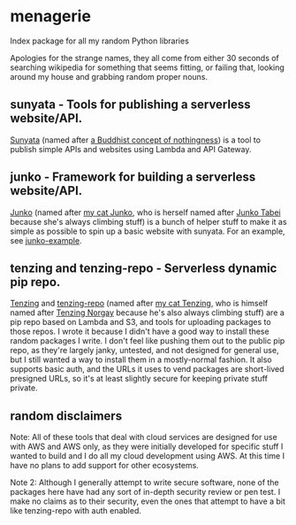 # menagerie
Index package for all my random Python libraries

Apologies for the strange names, they all come from either 30 seconds of searching wikipedia for something that seems fitting, or failing that, looking around my house and grabbing random proper nouns.

## sunyata - Tools for publishing a serverless website/API.

[Sunyata](https://github.com/stevenorum/sunyata) (named after [a Buddhist concept of nothingness](https://en.wikipedia.org/wiki/Śūnyatā)) is a tool to publish simple APIs and websites using Lambda and API Gateway.

## junko - Framework for building a serverless website/API.

[Junko](https://github.com/stevenorum/junko) (named after [my cat Junko](https://github.com/stevenorum/menagerie/raw/master/files/junko.png), who is herself named after [Junko Tabei](https://en.wikipedia.org/wiki/Junko_Tabei) because she's always climbing stuff) is a bunch of helper stuff to make it as simple as possible to spin up a basic website with sunyata.  For an example, see [junko-example](https://github.com/stevenorum/junko-example).

## tenzing and tenzing-repo - Serverless dynamic pip repo.

[Tenzing](https://github.com/stevenorum/tenzing) and [tenzing-repo](https://github.com/stevenorum/tenzing-repo) (named after [my cat Tenzing](https://github.com/stevenorum/menagerie/raw/master/files/tenzing.png), who is himself named after [Tenzing Norgay](https://en.wikipedia.org/wiki/Tenzing_Norgay) because he's also always climbing stuff) are a pip repo based on Lambda and S3, and tools for uploading packages to those repos.  I wrote it because I didn't have a good way to install these random packages I write.  I don't feel like pushing them out to the public pip repo, as they're largely janky, untested, and not designed for general use, but I still wanted a way to install them in a mostly-normal fashion.  It also supports basic auth, and the URLs it uses to vend packages are short-lived presigned URLs, so it's at least slightly secure for keeping private stuff private.

## random disclaimers

Note: All of these tools that deal with cloud services are designed for use with AWS and AWS only, as they were initially developed for specific stuff I wanted to build and I do all my cloud development using AWS.  At this time I have no plans to add support for other ecosystems.

Note 2: Although I generally attempt to write secure software, none of the packages here have had any sort of in-depth security review or pen test.  I make no claims as to their security, even the ones that attempt to have a bit like tenzing-repo with auth enabled.
